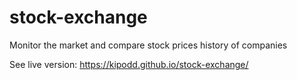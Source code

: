 # stock-exchange
Monitor the market and compare stock prices history of companies

See live version: https://kipodd.github.io/stock-exchange/
